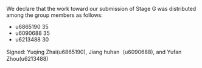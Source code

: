 We declare that the work toward our submission of Stage G was distributed among the group members as follows:

* u6865190 35
* u6090688 35
* u6213488 30

Signed: Yuqing Zhai(u6865190),  Jiang huhan（u6090688), and Yufan Zhou(u6213488)

